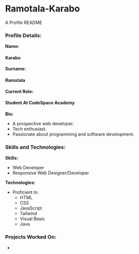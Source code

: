 # Ramotala-Karabo
A Profile README 

### Profile Details:


**Name:** 
#### Karabo
**Surname:** 
#### Ramotala
**Current Role:** 
#### Student At CodeSpace Academy

**Bio:** 
 - A prospective web developer.
 - Tech enthusiast.
 - Passionate about programming and software development.

   
### Skills and Technologies:
  **Skills:**
  - Web Developer
  - Responsive Web Designer/Developer

  **Technologies:**
  - Proficient In:
      - HTML
      - CSS
      - JavaScript
      - Tailwind
      - Visual Basic
      - Java

### Projects Worked On:
  - 

